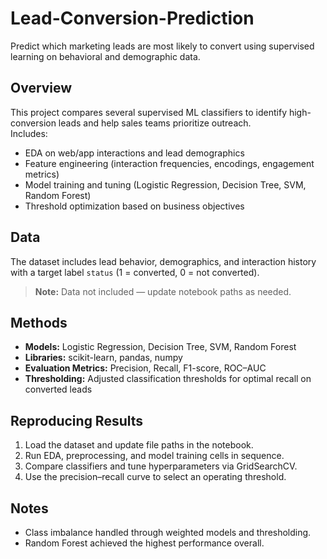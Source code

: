 # Lead-Conversion-Prediction

Predict which marketing leads are most likely to convert using supervised learning on behavioral and demographic data.

## Overview
This project compares several supervised ML classifiers to identify high-conversion leads and help sales teams prioritize outreach.  
Includes:
- EDA on web/app interactions and lead demographics  
- Feature engineering (interaction frequencies, encodings, engagement metrics)  
- Model training and tuning (Logistic Regression, Decision Tree, SVM, Random Forest)  
- Threshold optimization based on business objectives  

## Data
The dataset includes lead behavior, demographics, and interaction history with a target label `status` (1 = converted, 0 = not converted).  
> **Note:** Data not included — update notebook paths as needed.

## Methods
- **Models:** Logistic Regression, Decision Tree, SVM, Random Forest  
- **Libraries:** scikit-learn, pandas, numpy  
- **Evaluation Metrics:** Precision, Recall, F1-score, ROC–AUC  
- **Thresholding:** Adjusted classification thresholds for optimal recall on converted leads  

## Reproducing Results
1. Load the dataset and update file paths in the notebook.  
2. Run EDA, preprocessing, and model training cells in sequence.  
3. Compare classifiers and tune hyperparameters via GridSearchCV.  
4. Use the precision–recall curve to select an operating threshold.

## Notes
- Class imbalance handled through weighted models and thresholding.  
- Random Forest achieved the highest performance overall.  

